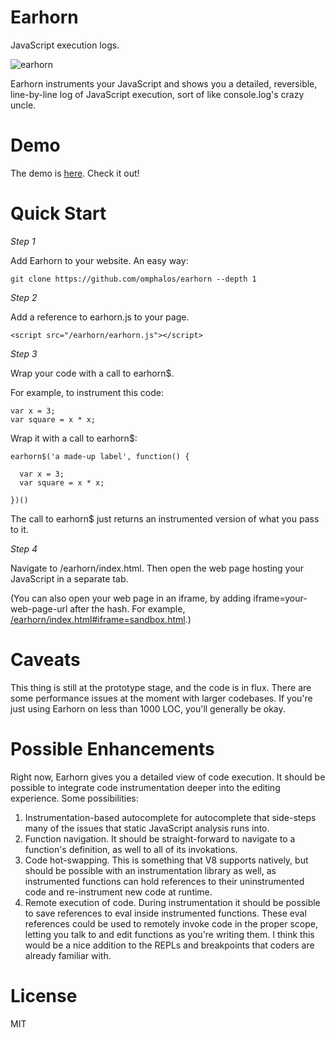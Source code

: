 Earhorn
=======

JavaScript execution logs.

![earhorn](https://raw.github.com/omphalos/earhorn/master/logo.jpg)

Earhorn instruments your JavaScript and shows you a detailed, reversible, line-by-line log of JavaScript execution, sort of like console.log's crazy uncle.

Demo
====

The demo is [here](http://omphalos.github.io/earhorn/index.html?iframe=examples/mouse.html).  Check it out!

Quick Start
===========

*Step 1*

Add Earhorn to your website.  An easy way:

    git clone https://github.com/omphalos/earhorn --depth 1

*Step 2*

Add a reference to earhorn.js to your page.

    <script src="/earhorn/earhorn.js"></script>

*Step 3*

Wrap your code with a call to earhorn$.

For example, to instrument this code:

    var x = 3;
    var square = x * x;

Wrap it with a call to earhorn$:

    earhorn$('a made-up label', function() {

      var x = 3;
      var square = x * x;

    })()

The call to earhorn$ just returns an instrumented version of what you pass to it.

*Step 4*

Navigate to /earhorn/index.html.  Then open the web page hosting your JavaScript in a separate tab.

(You can also open your web page in an iframe, by adding iframe=your-web-page-url after the hash.  For example, [/earhorn/index.html#iframe=sandbox.html](http://omphalos.github.io/earhorn/index.html#iframe=sandbox.html).)

Caveats
=======

This thing is still at the prototype stage, and the code is in flux.  There are some performance issues at the moment with larger codebases.  If you're just using Earhorn on less than 1000 LOC, you'll generally be okay.

Possible Enhancements
=====================

Right now, Earhorn gives you a detailed view of code execution.  It should be possible to integrate code instrumentation deeper into the editing experience.  Some possibilities:

1. Instrumentation-based autocomplete for autocomplete that side-steps many of the issues that static JavaScript analysis runs into.
2. Function navigation.  It should be straight-forward to navigate to a function's definition, as well to all of its invokations.
3. Code hot-swapping.  This is something that V8 supports natively, but should be possible with an instrumentation library as well, as instrumented functions can hold references to their uninstrumented code and re-instrument new code at runtime.
4. Remote execution of code.  During instrumentation it should be possible to save references to eval inside instrumented functions.  These eval references could be used to remotely invoke code in the proper scope, letting you talk to and edit functions as you're writing them.  I think this would be a nice addition to the REPLs and breakpoints that coders are already familiar with.

License
=======

MIT
